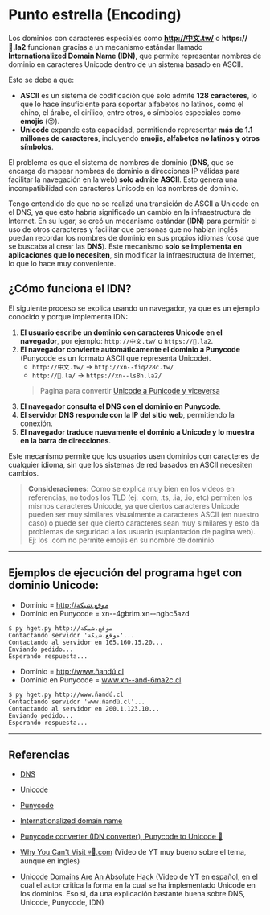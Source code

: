 # Punto estrella (Encoding)
Los dominios con caracteres especiales como **http://中文.tw/** o **https://💩.la2** funcionan gracias a un mecanismo estándar llamado **Internationalized Domain Name (IDN)**, que permite representar nombres de dominio en caracteres Unicode dentro de un sistema basado en ASCII.

Esto se debe a que:
- **ASCII** es un sistema de codificación que solo admite **128 caracteres**, lo que lo hace insuficiente para soportar alfabetos no latinos, como el chino, el árabe, el cirílico, entre otros, o símbolos especiales como **emojis** (😜).
- **Unicode** expande esta capacidad, permitiendo representar **más de 1.1 millones de caracteres**, incluyendo **emojis, alfabetos no latinos y otros símbolos**.

El problema es que el sistema de nombres de dominio (**DNS**, que se encarga de mapear nombres de dominio a direcciones IP válidas para facilitar la navegación en la web) **solo admite ASCII**. Esto genera una incompatibilidad con caracteres Unicode en los nombres de dominio.

Tengo entendido de que no se realizó una transición de ASCII a Unicode en el DNS, ya que esto habría significado un cambio en la infraestructura de Internet. En su lugar, se creó un mecanismo estándar (**IDN**) para permitir el uso de otros caracteres y facilitar que personas que no hablan inglés puedan recordar los nombres de dominio en sus propios idiomas (cosa que se buscaba al crear las **DNS**). Este mecanismo **solo se implementa en aplicaciones que lo necesiten**, sin modificar la infraestructura de Internet, lo que lo hace muy conveniente.

## ¿Cómo funciona el IDN?
El siguiente proceso se explica usando un navegador, ya que es un ejemplo conocido y porque implementa IDN:
1. **El usuario escribe un dominio con caracteres Unicode en el navegador**, por ejemplo: `http://中文.tw/` o `https://💩.la2`.
2. **El navegador convierte automáticamente el dominio a Punycode** (Punycode es un formato ASCII que representa Unicode).
   - `http://中文.tw/` → `http://xn--fiq228c.tw/`
   - `http://💩.la/` → `https://xn--ls8h.la2/`
   > Pagina para convertir [Unicode a Punicode y viceversa](https://www.punycoder.com/)
3. **El navegador consulta el DNS con el dominio en Punycode**.
4. **El servidor DNS responde con la IP del sitio web**, permitiendo la conexión.
5. **El navegador traduce nuevamente el dominio a Unicode y lo muestra en la barra de direcciones**.

Este mecanismo permite que los usuarios usen dominios con caracteres de cualquier idioma, sin que los sistemas de red basados en ASCII necesiten cambios.

> **Consideraciones:** Como se explica muy bien en los videos en referencias, no todos los TLD (ej: .com, .ts, .ia, .io, etc) permiten los mismos caracteres Unicode, ya que ciertos caracteres Unicode pueden ser muy similares visualmente a caracteres ASCII (en nuestro caso) o puede ser que cierto caracteres sean muy similares y esto da problemas de seguridad a los usuario (suplantación de pagina web). Ej: los .com no permite emojis en su nombre de dominio

---

## Ejemplos de ejecución del programa hget con dominio Unicode:
- Dominio = http://موقع.شبكة
- Dominio en Punycode = xn--4gbrim.xn--ngbc5azd
```console
$ py hget.py http://موقع.شبكة
Contactando servidor 'موقع.شبكة'...
Contactando al servidor en 165.160.15.20...
Enviando pedido...
Esperando respuesta...
```

- Dominio = http://www.ñandú.cl
- Dominio en Punycode = www.xn--and-6ma2c.cl
```console
$ py hget.py http://www.ñandú.cl
Contactando servidor 'www.ñandú.cl'...
Contactando al servidor en 200.1.123.10...
Enviando pedido...
Esperando respuesta...
```

---

## Referencias
- [DNS](https://en.wikipedia.org/wiki/Domain_Name_System)
- [Unicode](https://es.wikipedia.org/wiki/Unicode)
- [Punycode](https://en.wikipedia.org/wiki/Punycode)
- [Internationalized domain name](https://en.wikipedia.org/wiki/Internationalized_domain_name)

- [Punycode converter (IDN converter), Punycode to Unicode 🧰](https://www.punycoder.com/)

- [Why You Can't Visit 💀🎺.com](https://www.youtube.com/watch?v=y4393bPetoU) (Video de YT muy bueno sobre el tema, aunque en ingles)
- [Unicode Domains Are An Absolute Hack](https://www.youtube.com/watch?v=zRekXAeJAsQ) (Video de YT en español, en el cual el autor critica la forma en la cual se ha implementado Unicode en los dominios. Eso si, da una explicación bastante buena sobre DNS, Unicode, Punycode, IDN)
